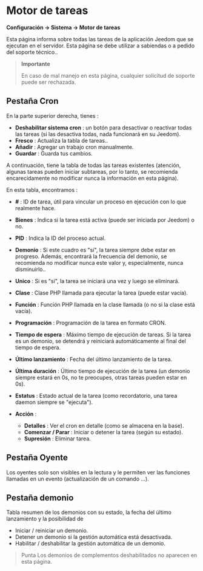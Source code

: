 # Motor de tareas
**Configuración → Sistema → Motor de tareas**

Esta página informa sobre todas las tareas de la aplicación Jeedom que se ejecutan en el servidor.
Esta página se debe utilizar a sabiendas o a pedido del soporte técnico..

> **Importante**
>
> En caso de mal manejo en esta página, cualquier solicitud de soporte puede ser rechazada.

## Pestaña Cron

En la parte superior derecha, tienes :

- **Deshabilitar sistema cron** : un botón para desactivar o reactivar todas las tareas (si las desactiva todas, nada funcionará en su Jeedom).
- **Fresco** : Actualiza la tabla de tareas..
- **Añadir** : Agregar un trabajo cron manualmente.
- **Guardar** : Guarda tus cambios.

A continuación, tiene la tabla de todas las tareas existentes (atención, algunas tareas pueden iniciar subtareas, por lo tanto, se recomienda encarecidamente no modificar nunca la información en esta página).

En esta tabla, encontramos :

- **\#** : ID de tarea, útil para vincular un proceso en ejecución con lo que realmente hace.
- **Bienes** : Indica si la tarea está activa (puede ser iniciada por Jeedom) o no.
- **PID** : Indica la ID del proceso actual.
- **Demonio** : Si este cuadro es &quot;sí&quot;, la tarea siempre debe estar en progreso. Además, encontrará la frecuencia del demonio, se recomienda no modificar nunca este valor y, especialmente, nunca disminuirlo..
- **Unico** : Si es &quot;sí&quot;, la tarea se iniciará una vez y luego se eliminará.
- **Clase** : Clase PHP llamada para ejecutar la tarea (puede estar vacía).
- **Función** : Función PHP llamada en la clase llamada (o no si la clase está vacía).
- **Programación** : Programación de la tarea en formato CRON.
- **Tiempo de espera** : Máximo tiempo de ejecución de tareas. Si la tarea es un demonio, se detendrá y reiniciará automáticamente al final del tiempo de espera.
- **Último lanzamiento** : Fecha del último lanzamiento de la tarea.
- **Última duración** : Último tiempo de ejecución de la tarea (un demonio siempre estará en 0s, no te preocupes, otras tareas pueden estar en 0s).
- **Estatus** : Estado actual de la tarea (como recordatorio, una tarea daemon siempre se &quot;ejecuta&quot;).

- **Acción** :
    - **Detalles** : Ver el cron en detalle (como se almacena en la base).
    - **Comenzar / Parar** : Iniciar o detener la tarea (según su estado).
    - **Supresión** : Eliminar tarea.


## Pestaña Oyente

Los oyentes solo son visibles en la lectura y le permiten ver las funciones llamadas en un evento (actualización de un comando ...).

## Pestaña demonio

Tabla resumen de los demonios con su estado, la fecha del último lanzamiento y la posibilidad de
- Iniciar / reiniciar un demonio.
- Detener un demonio si la gestión automática está desactivada.
- Habilitar / deshabilitar la gestión automática de un demonio.

> Punta
> Los demonios de complementos deshabilitados no aparecen en esta página.